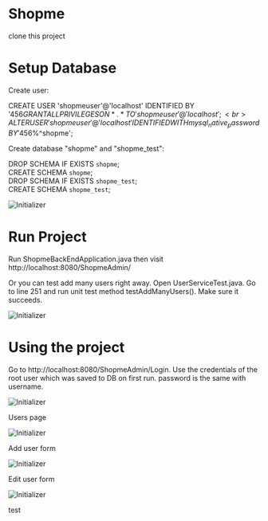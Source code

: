# Shopme
clone this project

# Setup Database

Create user:

CREATE USER 'shopmeuser'@'localhost' IDENTIFIED BY '456$%^shopme';<br>
GRANT ALL PRIVILEGES ON * . * TO 'shopmeuser'@'localhost';<br>
ALTER USER 'shopmeuser'@'localhost' IDENTIFIED WITH mysql_native_password BY '456$%^shopme';<br>

Create database "shopme" and "shopme_test":

DROP SCHEMA IF EXISTS `shopme`;<br>
CREATE SCHEMA `shopme`;<br>
DROP SCHEMA IF EXISTS `shopme_test`;<br>
CREATE SCHEMA `shopme_test`;<br>

![Initializer](https://raw.githubusercontent.com/raymond-tiongco/shopme/daryll-shopme/guides/database.png)

# Run Project

Run ShopmeBackEndApplication.java then visit http://localhost:8080/ShopmeAdmin/

Or you can test add many users right away.
Open UserServiceTest.java. Go to line 251 and run unit test 
method testAddManyUsers(). Make sure it succeeds.

![Initializer](https://raw.githubusercontent.com/raymond-tiongco/shopme/daryll-shopme/guides/unit-test-add-users.png)


# Using the project

Go to http://localhost:8080/ShopmeAdmin/Login. Use the credentials of the root user which was saved to DB on first run. password is the same with username.

![Initializer](https://raw.githubusercontent.com/raymond-tiongco/shopme/daryll-shopme/guides/login.png)

Users page

![Initializer](https://raw.githubusercontent.com/raymond-tiongco/shopme/daryll-shopme/guides/users.png)

Add user form

![Initializer](https://raw.githubusercontent.com/raymond-tiongco/shopme/daryll-shopme/guides/create-users.png)

Edit user form

![Initializer](https://raw.githubusercontent.com/raymond-tiongco/shopme/daryll-shopme/guides/edit-user.png)

test